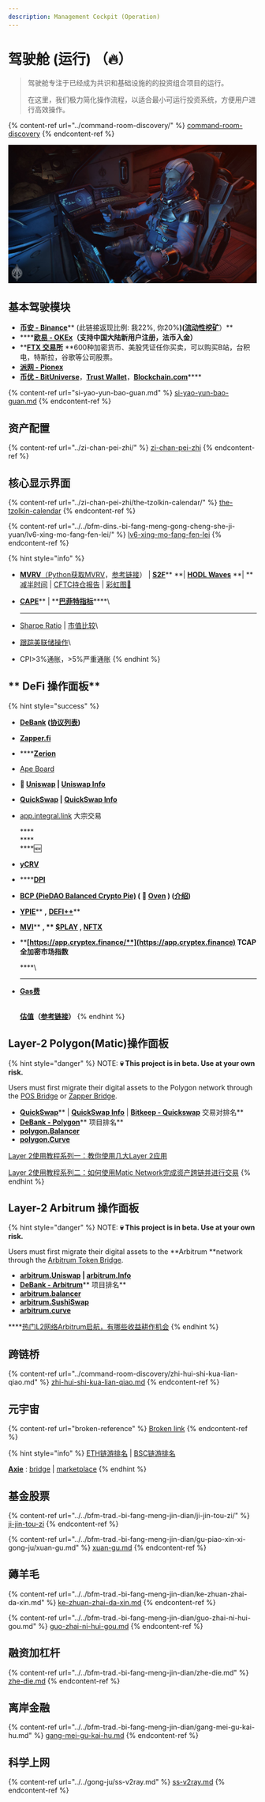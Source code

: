 ```yaml
---
description: Management Cockpit (Operation)
---
```


# 驾驶舱 (运行) （🔥）

> 驾驶舱专注于已经成为共识和基础设施的的投资组合项目的运行。
>
> 在这里，我们极力简化操作流程，以适合最小可运行投资系统，方便用户进行高效操作。

{% content-ref url="../command-room-discovery/" %}
[command-room-discovery](../command-room-discovery/)
{% endcontent-ref %}

![](<../../.gitbook/assets/image (49).png>)

## 基本驾驶模块

* [**币安 - Binance**](https://accounts.binancezh.cz/zh-CN/register?ref=H7ZMPFPE)** (此链接返现比例: 我22%, 你20%**)([**流动性挖矿**](https://www.binance.com/zh-CN/swap/liquidity)**）**
* ****[**欧易 - OKEx**](https://www.ouyi.fit/join/3626787)**（支持中国大陆新用户注册，法币入金）**
* ****[**FTX 交易所**](https://ftx.com/#a=45676115)** **600种加密货币、美股凭证任你买卖，可以购买B站，台积电，特斯拉，谷歌等公司股票。
* ****[**派网 - Pionex**](https://www.pionex.cc/zh-CN/sign/ref/NxwM4W0S)****
* [**币优 - BitUniverse**](https://www.bituniverse.org/zh-CN/index.html)，[**Trust Wallet**](https://trustwallet.com)，[**Blockchain.com**](https://www.blockchain.com/wallet)****

{% content-ref url="si-yao-yun-bao-guan.md" %}
[si-yao-yun-bao-guan.md](si-yao-yun-bao-guan.md)
{% endcontent-ref %}

## 资产配置

{% content-ref url="../zi-chan-pei-zhi/" %}
[zi-chan-pei-zhi](../zi-chan-pei-zhi/)
{% endcontent-ref %}

## 核心显示界面

{% content-ref url="../zi-chan-pei-zhi/the-tzolkin-calendar/" %}
[the-tzolkin-calendar](../zi-chan-pei-zhi/the-tzolkin-calendar/)
{% endcontent-ref %}

{% content-ref url="../../bfm-dins.-bi-fang-meng-gong-cheng-she-ji-yuan/lv6-xing-mo-fang-fen-lei/" %}
[lv6-xing-mo-fang-fen-lei](../../bfm-dins.-bi-fang-meng-gong-cheng-she-ji-yuan/lv6-xing-mo-fang-fen-lei/)
{% endcontent-ref %}

{% hint style="info" %}
* [**MVRV**](https://www.blockchain.com/charts/mvrv)[（](https://www.jianshu.com/p/f6992e6c6ea6)[Python获取MVRV](https://coinmetrics.io/newdata/split/btc_CapMVRVCur.txt)，[参考链接](https://www.jianshu.com/p/f6992e6c6ea6)）  |  [**S2F**](https://www.qkl123.com/data/s2f/btc)**  **|  [**HODL Waves**](https://unchained-capital.com/hodlwaves/)  **|  **[减半时间](https://www.qkl123.com/data/halve/btc)  |  [CFTC持仓报告](https://www.tradingster.com/cot/futures/fin/133741)  |  [彩虹图🌈](https://www.blockchaincenter.net/bitcoin-rainbow-chart/)
* [**CAPE**](https://www.gurufocus.cn/indicator/shiller_pe)**   |  **[**巴菲特指标**](https://www.gurufocus.cn/indicator/buffett-market-valuation)****\
  ****
* [Sharpe Ratio](https://charts.woobull.com/bitcoin-risk-adjusted-return/)  |  [市值比较](https://assetdash.com/?all=true)\

* [跟踪美联储操作](https://robo.datayes.com/v2/landing/monitor_detail?slotId=243342)\

* CPI>3%通胀，>5%严重通胀
{% endhint %}

## ** DeFi 操作面板**

{% hint style="success" %}
* ****[**DeBank**](https://debank.com/swap)** (**[**协议列表**](https://debank.com/projects)**)**
* [**Zapper.fi**](https://www.zapper.fi)
* ****[**Zerion**](https://app.zerion.io/exchange)
* [Ape Board](https://apeboard.finance)



* **🦄️ **[**Uniswap**](https://app.uniswap.org)**  |  **[**Uniswap Info**](https://info.uniswap.org)****
* ****[**QuickSwap**](https://quickswap.exchange/#/swap)**  |  **[**QuickSwap Info**](https://info.quickswap.exchange)****
*   [app.integral.link](https://app.integral.link/swap) 大宗交易

    ****\
    ****\
    ****🆕
* ****[**yCRV**](https://docs.dfi.money/#/zh-cn/buy-tokens?id=\_5-ycrv%e5%85%91%e6%8d%a2)****
* ****[**DPI**](https://www.indexcoop.com/dpi)
* ****[**BCP (PieDAO Balanced Crypto Pie)**](https://pools.piedao.org/#/pie/0xe4f726adc8e89c6a6017f01eada77865db22da14)** ( **🥧 [**Oven**](https://pools.piedao.org/#/oven)** ) (**[**介绍**](https://medium.com/piedao/announcing-balanced-crypto-pie-bcp-btc-eth-and-defi-7a2423c5d94e)**)**
* [**YPIE**](https://pools.piedao.org/#/pie/0x17525e4f4af59fbc29551bc4ece6ab60ed49ce31)**  **,**  **[**DEFI++**](https://pools.piedao.org/#/pie/0x8d1ce361eb68e9e05573443c407d4a3bed23b033)****
* [**MVI**](https://app.zerion.io/invest/asset/MVI-0x72e364f2abdc788b7e918bc238b21f109cd634d7)**  **, ** **[**$PLAY**](https://app.zerion.io/invest/asset/PLAY-0x33e18a092a93ff21ad04746c7da12e35d34dc7c4)**  ,  **[**NFTX**](https://app.zerion.io/invest/asset/NFTX-0x87d73e916d7057945c9bcd8cdd94e42a6f47f776)****
*   ****[**https://app.cryptex.finance/**](https://app.cryptex.finance)** TCAP全加密市场指数**

    ****\
    ****
*   ****[**Gas费**](https://gasnow.sparkpool.com)****

    \
    [**估值**](https://terminal.tokenterminal.com/dashboard/Dapps)**（**[**参考链接**](https://www.chainnews.com/articles/649261412781.htm)**）**
{% endhint %}

## Layer-2 Polygon(Matic)操作面板

{% hint style="danger" %}
NOTE: **💀 This project is in beta. Use at your own risk.** 

Users must first migrate their digital assets to the Polygon network through the [POS Bridge](https://wallet.matic.network/bridge) or [Zapper Bridge](https://zapper.fi/bridge). 

* [**QuickSwap**](https://quickswap.exchange/#/swap)**  |  **[**QuickSwap Info**](https://info.quickswap.exchange)** | **[**Bitkeep - Quickswap**](https://bitkeep.org/defi.html)** 交易对排名**
* [**DeBank - Polygon**](https://debank.com/projects?chain=matic)** 项目排名**
* ****[**polygon.Balancer**](https://polygon.balancer.fi)****
* ****[**polygon.Curve**](https://polygon.curve.fi)****

[Layer 2使用教程系列一：教你使用几大Layer 2应用](https://www.theblockbeats.com/news/21604)

[Layer 2使用教程系列二：如何使用Matic Network完成资产跨链并进行交易](https://www.theblockbeats.com/news/22403)
{% endhint %}

## Layer-2 Arbitrum 操作面板

{% hint style="danger" %}
NOTE: **💀 This project is in beta. Use at your own risk.** 

Users must first migrate their digital assets to the **Arbitrum **network through the [Arbitrum Token Bridge](https://bridge.arbitrum.io). 

* ****[**arbitrum.Uniswap**](https://app.uniswap.org/#/swap)**  |  **[**arbitrum.Info**](https://info.uniswap.org/#/arbitrum/)****
* [**DeBank - Arbitrum**](https://debank.com/projects?chain=arb)** 项目排名**
* ****[**arbitrum.balancer**](https://arbitrum.balancer.fi)****
* ****[**arbitrum.SushiSwap**](https://app.sushi.com/zh_CN)****
* ****[**arbitrum.curve**](https://arbitrum.curve.fi)****

****[热门L2网络Arbitrum启航，有哪些收益耕作机会](https://www.chainnews.com/articles/294841654081.htm)
{% endhint %}

## 跨链桥

{% content-ref url="../command-room-discovery/zhi-hui-shi-kua-lian-qiao.md" %}
[zhi-hui-shi-kua-lian-qiao.md](../command-room-discovery/zhi-hui-shi-kua-lian-qiao.md)
{% endcontent-ref %}

## 元宇宙

{% content-ref url="broken-reference" %}
[Broken link](broken-reference)
{% endcontent-ref %}

{% hint style="info" %}
[ETH链游排名](https://dappradar.com/rankings/protocol/ethereum/category/games) | [BSC链游排名](https://dappradar.com/rankings/protocol/binance-smart-chain/category/games)

[**Axie**](https://axieinfinity.com) : [bridge](https://bridge.axieinfinity.com) | [marketplace](https://marketplace.axieinfinity.com)
{% endhint %}

## 基金股票

{% content-ref url="../../bfm-trad.-bi-fang-meng-jin-dian/ji-jin-tou-zi/" %}
[ji-jin-tou-zi](../../bfm-trad.-bi-fang-meng-jin-dian/ji-jin-tou-zi/)
{% endcontent-ref %}

{% content-ref url="../../bfm-trad.-bi-fang-meng-jin-dian/gu-piao-xin-xi-gong-ju/xuan-gu.md" %}
[xuan-gu.md](../../bfm-trad.-bi-fang-meng-jin-dian/gu-piao-xin-xi-gong-ju/xuan-gu.md)
{% endcontent-ref %}

## 薅羊毛

{% content-ref url="../../bfm-trad.-bi-fang-meng-jin-dian/ke-zhuan-zhai-da-xin.md" %}
[ke-zhuan-zhai-da-xin.md](../../bfm-trad.-bi-fang-meng-jin-dian/ke-zhuan-zhai-da-xin.md)
{% endcontent-ref %}

{% content-ref url="../../bfm-trad.-bi-fang-meng-jin-dian/guo-zhai-ni-hui-gou.md" %}
[guo-zhai-ni-hui-gou.md](../../bfm-trad.-bi-fang-meng-jin-dian/guo-zhai-ni-hui-gou.md)
{% endcontent-ref %}

## 融资加杠杆

{% content-ref url="../../bfm-trad.-bi-fang-meng-jin-dian/zhe-die.md" %}
[zhe-die.md](../../bfm-trad.-bi-fang-meng-jin-dian/zhe-die.md)
{% endcontent-ref %}

## 离岸金融

{% content-ref url="../../bfm-trad.-bi-fang-meng-jin-dian/gang-mei-gu-kai-hu.md" %}
[gang-mei-gu-kai-hu.md](../../bfm-trad.-bi-fang-meng-jin-dian/gang-mei-gu-kai-hu.md)
{% endcontent-ref %}

## 科学上网

{% content-ref url="../../gong-ju/ss-v2ray.md" %}
[ss-v2ray.md](../../gong-ju/ss-v2ray.md)
{% endcontent-ref %}
